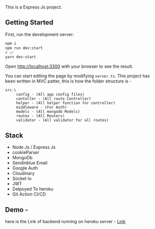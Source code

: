 This is a Express Js project.

## Getting Started

First, run the development server:

```bash
npm i
npm run dev:start
# or
yarn dev:start
```

Open [http://localhost:3300](http://localhost:3300) with your browser to see the result.

You can start editing the page by modifying `server.ts`.
 This project has been written in MVC patter, this is how the folder structure is - 

```
src-\
     config - (All app config files)
     contoller - (All route Controller)
     helper - (All helper function for controller)
     middleware - (For Auth)
     models - (All mongodb Models)
     routes - (All Routers)
     validator - (All validator for all routes)
```

## Stack

- Node Js / Express Js
- cookieParser
- MongoDb
- Sendinblue Email
- Google Auth
- Cloudinary
- Socket Io
- JWT
- Delpoyed To heroku
- Git Action CI/CD

## Demo -

here is the Link of backend running on heroku server - [Link](https://rello-backend.herokuapp.com)
